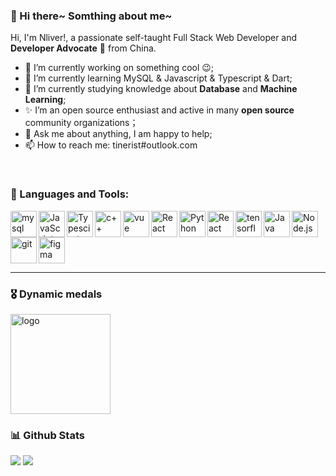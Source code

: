 ### 👋 Hi there~ Somthing about me~

Hi, I'm Nliver!, a passionate self-taught Full Stack Web Developer and **Developer Advocate** 🚀 from China.

- 🔭 I’m currently working on something cool 😉;
- 🌱 I’m currently learning MySQL & Javascript & Typescript & Dart;
- 💾 I’m currently studying knowledge about **Database** and **Machine Learning**;
- ✨ I’m an open source enthusiast and active in many **open source** community organizations；
- 💬 Ask me about anything, I am happy to help;
- 📫 How to reach me: tinerist#outlook.com

<br>

### 🔨 Languages and Tools: 
<a href="https://www.mysql.com/" target="_blank"> <img align="left" src="https://api.iconify.design/devicon:mysql-wordmark.svg" alt="mysql" height="42px"/> </a> 
<a href="https://developer.mozilla.org/en-US/docs/Web/JavaScript" target="_blank"> <img align="left" alt="JavaScript" height ="42px"  src="https://api.iconify.design/devicon:javascript.svg"> </a>
<a href="https://www.typescriptlang.org/" target="_blank"><img align="left" alt="Typescirpt" height ="42px" src="https://api.iconify.design/devicon:typescript.svg"></a>
<a href="https://cplusplus.com/" target="_blank"><img align="left" alt="c++" height ="42px" src="https://api.iconify.design/devicon:cplusplus.svg"></a>
<a href="https://vuejs.org/" target="_blank"> <img align="left" alt="vue" height ="42px" src="https://api.iconify.design/devicon:vuejs.svg"></a>
<a href="https://reactjs.org/" target="_blank"> <img align="left" alt="React" height ="42px" src="https://api.iconify.design/devicon:react.svg"></a>
<a href="https://www.python.org" target="_blank"><img align="left" alt="Python" height ="42px" src="https://api.iconify.design/devicon:python.svg"></a>
<a href="https://www.docker.com/" target="_blank"> <img align="left" alt="React" height ="42px" src="https://api.iconify.design/skill-icons:docker.svg"></a>
<a href="https://www.tensorflow.org" target="_blank"> <img align="left" src="https://api.iconify.design/devicon:tensorflow.svg" alt="tensorflow" height="42px"/> </a> 
<a href="https://www.java.com" target="_blank"><img align="left" alt="Java" height ="42px" src="https://api.iconify.design/devicon:java.svg"></a>
<a href="https://nodejs.org" target="_blank"><img align="left" alt="Node.js" height ="42px" src="https://api.iconify.design/logos:nodejs-icon-alt.svg"></a>
<a href="https://git-scm.com/" target="_blank"> <img src="https://api.iconify.design/devicon:git.svg" align="left" alt="git" height='42px'/> </a>
<a href="https://www.figma.com/" target="_blank"> <img src="https://api.iconify.design/devicon:figma.svg" alt="figma" height='42px'/> </a>

---

### 🎖 Dynamic medals

<img src="https://github-profile-trophy.vercel.app/?username=nliver&theme=flat&column=9&margin-w=10" alt="logo" height="160" align="center" />

<br>

### 📊 Github Stats

<p>
  <img src="https://cdn.jsdelivr.net/gh/nliver/github-stats-transparent@output/generated/overview.svg">
  <img src="https://cdn.jsdelivr.net/gh/nliver/github-stats-transparent@output/generated/languages.svg">
</p>
